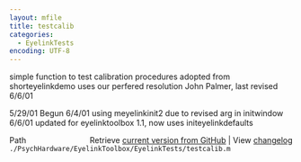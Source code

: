 ```yaml
---
layout: mfile
title: testcalib
categories:
  - EyelinkTests
encoding: UTF-8
---
```


simple function to test calibration procedures
adopted from shorteyelinkdemo
uses our perfered resolution
John Palmer, last revised 6/6/01

5/29/01 Begun
6/4/01  using meyelinkinit2 due to revised arg in initwindow
6/6/01  updated for eyelinktoolbox 1.1, now uses initeyelinkdefaults


<div class="code_header" style="text-align:right;">
  <span style="float:left;">Path&nbsp;&nbsp;</span> <span class="counter">Retrieve <a href=
  "https://raw.github.com/Psychtoolbox-3/Psychtoolbox-3/beta/./PsychHardware/EyelinkToolbox/EyelinkTests/testcalib.m">current version from GitHub</a> | View <a href=
  "https://github.com/Psychtoolbox-3/Psychtoolbox-3/commits/beta/./PsychHardware/EyelinkToolbox/EyelinkTests/testcalib.m">changelog</a></span>
</div>
<div class="code">
  <code>./PsychHardware/EyelinkToolbox/EyelinkTests/testcalib.m</code>
</div>
